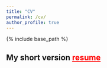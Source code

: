 ```yaml
---
title: "CV"
permalink: /cv/
author_profile: true
---
```


{% include base_path %}

## My short version <a href="https://github.com/jasonwu0731/jasonwu0731.github.io/blob/master/files/shortcv-jasonwu.pdf" target="_blank" style="color: #ff0000;">resume</a>  
